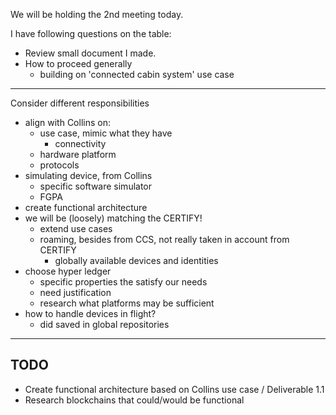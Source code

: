 We will be holding the 2nd meeting today.

I have following questions on the table:

- Review small document I made.
- How to proceed generally
  - building on 'connected cabin system' use case

---

Consider different responsibilities

- align with Collins on:
  - use case, mimic what they have
    - connectivity
  - hardware platform
  - protocols
- simulating device, from Collins
  - specific software simulator
  - FGPA
- create functional architecture
- we will be (loosely) matching the CERTIFY!
  - extend use cases
  - roaming, besides from CCS, not really taken in account from CERTIFY
    - globally available devices and identities
- choose hyper ledger
  - specific properties the satisfy our needs
  - need justification
  - research what platforms may be sufficient
- how to handle devices in flight?
  - did saved in global repositories

---

## TODO

- Create functional architecture based on Collins use case / Deliverable 1.1
- Research blockchains that could/would be functional
